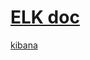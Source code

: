# [ELK doc](https://www.elastic.co/guide/en/elasticsearch/reference/current/elasticsearch-intro.html)


[kibana](http://localhost:5601)



